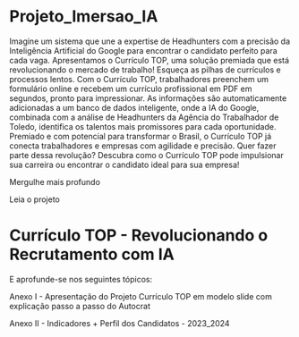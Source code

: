 # Projeto_Imersao_IA

Imagine um sistema que une a expertise de Headhunters com a precisão da Inteligência Artificial do Google para encontrar o candidato perfeito para cada vaga. Apresentamos o Currículo TOP, uma solução premiada que está revolucionando o mercado de trabalho!
Esqueça as pilhas de currículos e processos lentos. Com o Currículo TOP, trabalhadores preenchem um formulário online e recebem um currículo profissional em PDF em segundos, pronto para impressionar. As informações são automaticamente adicionadas a um banco de dados inteligente, onde a IA do Google, combinada com a análise de Headhunters da Agência do Trabalhador de Toledo, identifica os talentos mais promissores para cada oportunidade.
Premiado e com potencial para transformar o Brasil, o Currículo TOP já conecta trabalhadores e empresas com agilidade e precisão. Quer fazer parte dessa revolução? Descubra como o Currículo TOP pode impulsionar sua carreira ou encontrar o candidato ideal para sua empresa!

Mergulhe mais profundo

Leia o projeto 
  # Currículo TOP - Revolucionando o Recrutamento com IA 
  
E aprofunde-se nos seguintes tópicos:

Anexo I - Apresentação do Projeto Currículo TOP em modelo slide com explicação passo a passo do Autocrat

Anexo II - Indicadores + Perfil dos Candidatos - 2023_2024
